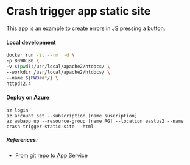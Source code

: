# Crash trigger app static site
This app is an example to create errors in JS pressing a button.
#### Local development
```bash
docker run -it --rm  -d \
-p 8090:80 \
-v $(pwd):/usr/local/apache2/htdocs/ \
--workdir /usr/local/apache2/htdocs/ \
--name ${PWD##*/} \
httpd:2.4
```

#### Deploy on Azure
```
az login
az account set --subscription [name suscription]
az webapp up --resource-group [name RG] --location eastus2 --name  crash-trigger-static-site --html
```

##### References:
- [From git repo to App Service](https://docs.microsoft.com/en-us/azure/app-service/deploy-local-git?tabs=portal#create-a-git-enabled-app)